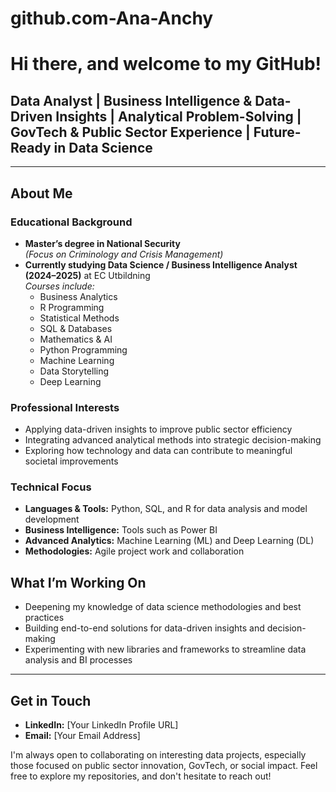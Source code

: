 # github.com-Ana-Anchy
# Hi there, and welcome to my GitHub!

## Data Analyst | Business Intelligence & Data-Driven Insights | Analytical Problem-Solving | GovTech & Public Sector Experience | Future-Ready in Data Science

---

## About Me

### Educational Background
- **Master’s degree in National Security**  
  *(Focus on Criminology and Crisis Management)*
- **Currently studying Data Science / Business Intelligence Analyst (2024–2025)** at EC Utbildning  
  *Courses include:*
  - Business Analytics
  - R Programming
  - Statistical Methods
  - SQL & Databases
  - Mathematics & AI
  - Python Programming
  - Machine Learning
  - Data Storytelling
  - Deep Learning

### Professional Interests
- Applying data-driven insights to improve public sector efficiency
- Integrating advanced analytical methods into strategic decision-making
- Exploring how technology and data can contribute to meaningful societal improvements

### Technical Focus
- **Languages & Tools:** Python, SQL, and R for data analysis and model development
- **Business Intelligence:** Tools such as Power BI
- **Advanced Analytics:** Machine Learning (ML) and Deep Learning (DL)
- **Methodologies:** Agile project work and collaboration


## What I’m Working On
- Deepening my knowledge of data science methodologies and best practices
- Building end-to-end solutions for data-driven insights and decision-making
- Experimenting with new libraries and frameworks to streamline data analysis and BI processes

---

## Get in Touch
- **LinkedIn:** [Your LinkedIn Profile URL]
- **Email:** [Your Email Address]

I'm always open to collaborating on interesting data projects, especially those focused on public sector innovation, GovTech, or social impact. Feel free to explore my repositories, and don't hesitate to reach out!
